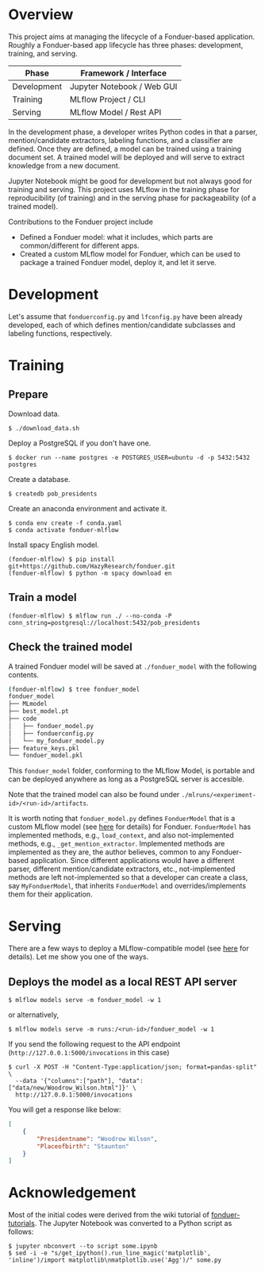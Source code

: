 # Overview

This project aims at managing the lifecycle of a Fonduer-based application.
Roughly a Fonduer-based app lifecycle has three phases: development, training, and serving.

| Phase | Framework / Interface
| --- | --- |
| Development | Jupyter Notebook / Web GUI |
| Training | MLflow Project / CLI |
| Serving | MLflow Model / Rest API |

In the development phase, a developer writes Python codes in that a parser, mention/candidate extractors, labeling functions, and a classifier are defined.
Once they are defined, a model can be trained using a training document set.
A trained model will be deployed and will serve to extract knowledge from a new document.

Jupyter Notebook might be good for development but not always good for training and serving.
This project uses MLflow in the training phase for reproducibility (of training) and in the serving phase for packageability (of a trained model).

Contributions to the Fonduer project include

- Defined a Fonduer model: what it includes, which parts are common/different for different apps.
- Created a custom MLflow model for Fonduer, which can be used to package a trained Fonduer model, deploy it, and let it serve.

# Development

Let's assume that `fonduerconfig.py` and `lfconfig.py` have been already developed, each of which defines mention/candidate subclasses and labeling functions, respectively.

# Training

## Prepare

Download data.

```
$ ./download_data.sh
```

Deploy a PostgreSQL if you don't have one.

```
$ docker run --name postgres -e POSTGRES_USER=ubuntu -d -p 5432:5432 postgres
```

Create a database.

```
$ createdb pob_presidents
```

Create an anaconda environment and activate it.

```
$ conda env create -f conda.yaml
$ conda activate fonduer-mlflow
```

Install spacy English model.

```
(fonduer-mlflow) $ pip install git+https://github.com/HazyResearch/fonduer.git
(fonduer-mlflow) $ python -m spacy download en
```

## Train a model

```
(fonduer-mlflow) $ mlflow run ./ --no-conda -P conn_string=postgresql://localhost:5432/pob_presidents
```

## Check the trained model

A trained Fonduer model will be saved at `./fonduer_model` with the following contents.

```bash
(fonduer-mlflow) $ tree fonduer_model
fonduer_model
├── MLmodel
├── best_model.pt
├── code
│   ├── fonduer_model.py
│   ├── fonduerconfig.py
│   └── my_fonduer_model.py
├── feature_keys.pkl
└── fonduer_model.pkl
```

This `fonduer_model` folder, conforming to the MLflow Model, is portable and can be deployed anywhere as long as a PostgreSQL server is accesible.

Note that the trained model can also be found under `./mlruns/<experiment-id>/<run-id>/artifacts`.

It is worth noting that `fonduer_model.py` defines `FonduerModel` that is a custom MLflow model (see [here](https://www.mlflow.org/docs/latest/python_api/mlflow.pyfunc.html#creating-custom-pyfunc-models) for details) for Fonduer.
`FonduerModel` has implemented methods, e.g., `load_context`, and also not-implemented methods, e.g., `_get_mention_extractor`.
Implemented methods are implemented as they are, the author believes, common to any Fonduer-based application.
Since different applications would have a different parser, different mention/candidate extractors, etc., not-implemented methods are left not-implemented so that a developer can create a class, say `MyFonduerModel`, that inherits `FonduerModel` and overrides/implements them for their application.

# Serving

There are a few ways to deploy a MLflow-compatible model (see [here](https://mlflow.org/docs/latest/models.html#deploy-mlflow-models) for details).
Let me show you one of the ways.

## Deploys the model as a local REST API server

```
$ mlflow models serve -m fonduer_model -w 1
```

or alternatively,

```
$ mlflow models serve -m runs:/<run-id>/fonduer_model -w 1
```

If you send the following request to the API endpoint (`http://127.0.0.1:5000/invocations` in this case)

```
$ curl -X POST -H "Content-Type:application/json; format=pandas-split" \
  --data '{"columns":["path"], "data":["data/new/Woodrow_Wilson.html"]}' \
  http://127.0.0.1:5000/invocations
```

You will get a response like below:

```json
[
    {
        "Presidentname": "Woodrow Wilson",
        "Placeofbirth": "Staunton"
    }
]
```

# Acknowledgement

Most of the initial codes were derived from the wiki tutorial of [fonduer-tutorials](https://github.com/HazyResearch/fonduer-tutorials).
The Jupyter Notebook was converted to a Python script as follows:

```
$ jupyter nbconvert --to script some.ipynb
$ sed -i -e "s/get_ipython().run_line_magic('matplotlib', 'inline')/import matplotlib\nmatplotlib.use('Agg')/" some.py
```